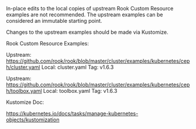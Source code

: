 In-place edits to the local copies of upstream Rook Custom Resource
examples are not recommended. The upstream examples can be considered
an immutable starting point.

Changes to the upstream examples should be made via Kustomize.

Rook Custom Resource Examples:

Upstream: https://github.com/rook/rook/blob/master/cluster/examples/kubernetes/ceph/cluster.yaml
Local: cluster.yaml
Tag: v1.6.3

Upstream: https://github.com/rook/rook/blob/master/cluster/examples/kubernetes/ceph/toolbox.yaml
Local: toolbox.yaml
Tag: v1.6.3

Kustomize Doc:

https://kubernetes.io/docs/tasks/manage-kubernetes-objects/kustomization
